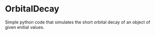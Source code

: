 # OrbitalDecay
Simple python code that simulates the short orbital decay of an object of given enitial values.
